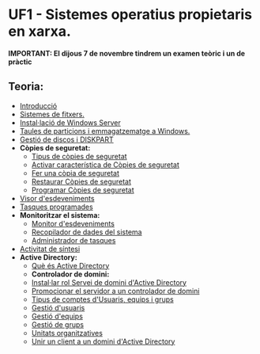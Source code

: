# UF1 - Sistemes operatius propietaris en xarxa.

**IMPORTANT: El dijous 7 de novembre tindrem un examen teòric i un de pràctic**

## Teoria:

- [Introducció](uf1_teoria.md)
- [Sistemes de fitxers.](uf1_teoria_2.md)
- [Instal·lació de Windows Server](instalacio.md)
- [Taules de particions i emmagatzematge a Windows.](emmagatzematge.md)
- [Gestió de discos i DISKPART](discos.md)
- **Còpies de seguretat:**
  - [Tipus de còpies de seguretat](backups0.md)
  - [Activar característica de Còpies de seguretat](backups1.md)
  - [Fer una còpia de seguretat](backups2.md)
  - [Restaurar Còpies de seguretat](backups3.md)
  - [Programar Còpies de seguretat](backups4.md)
- [Visor d'esdeveniments](visor_esdeveniments.md)
- [Tasques programades](tasques_programades.md)
- **Monitoritzar el sistema:**
  - [Monitor d'esdeveniments](monitor.md)
  - [Recopilador de dades del sistema](informes.md)
  - [Administrador de tasques](supervisio.md)
- [Activitat de síntesi](activitat_sintesi.md)
- **Active Directory:**
  - [Què és Active Directory](active_directory.md)
  - **Controlador de domini:**
   - [Instal·lar rol Servei de domini d'Active Directory](instalar_domini.md)
   - [Promocionar el servidor a un controlador de domini](instalar_domini2.md)
  - [Tipus de comptes d'Usuaris, equips i grups](usuaris.md)
  - [Gestió d'usuaris](usuaris2.md)
  - [Gestió d'equips](equips.md)
  - [Gestió de grups](grups.md)
  - [Unitats organitzatives](unitats_organitzatives.md)
  - [Unir un client a un domini d'Active Directory](conectar_client_a_domini.md)   
